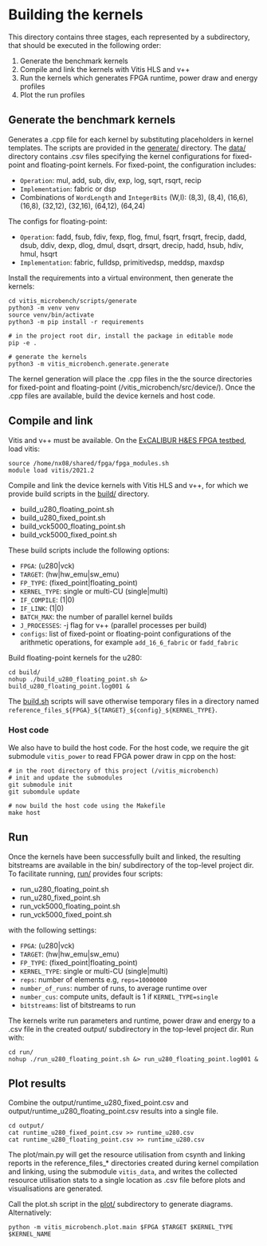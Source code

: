 # Building the kernels

This directory contains three stages, each represented by a subdirectory, that should be executed in the following order:
1. Generate the benchmark kernels
2. Compile and link the kernels with Vitis HLS and v++
3. Run the kernels which generates FPGA runtime, power draw and energy profiles
4. Plot the run profiles

## Generate the benchmark kernels

Generates a .cpp file for each kernel by substituting placeholders in kernel templates. The scripts are provided in the [generate/](generate/) directory. The [data/](generate/data/) directory contains .csv files specifying the kernel configurations for fixed-point and floating-point kernels. For fixed-point, the configuration includes:
- `Operation`: mul, add, sub, div, exp, log, sqrt, rsqrt, recip
- `Implementation`: fabric or dsp
- Combinations of `WordLength` and `IntegerBits` (W,I): (8,3), (8,4), (16,6), (16,8), (32,12), (32,16), (64,12), (64,24)

The configs for floating-point:
- `Operation`: fadd, fsub, fdiv, fexp, flog, fmul, fsqrt, frsqrt, frecip, dadd, dsub, ddiv, dexp, dlog, dmul, dsqrt, drsqrt, drecip, hadd, hsub, hdiv, hmul, hsqrt
- `Implementation`: fabric, fulldsp, primitivedsp, meddsp, maxdsp

Install the requirements into a virtual environment, then generate the kernels:
```
cd vitis_microbench/scripts/generate
python3 -m venv venv
source venv/bin/activate
python3 -m pip install -r requirements

# in the project root dir, install the package in editable mode
pip -e .

# generate the kernels
python3 -m vitis_microbench.generate.generate
``` 

The kernel generation will place the .cpp files in the the source directories for fixed-point and floating-point (/vitis_microbench/src/device/). Once the .cpp files are available, build the device kernels and host code.

## Compile and link

Vitis and v++ must be available. On the [ExCALIBUR H&ES FPGA testbed](https://fpga.epcc.ed.ac.uk/index.html), load vitis:
```
source /home/nx08/shared/fpga/fpga_modules.sh
module load vitis/2021.2
```

Compile and link the device kernels with Vitis HLS and v++, for which we provide build scripts in the [build/](build/) directory.
- build_u280_floating_point.sh
- build_u280_fixed_point.sh
- build_vck5000_floating_point.sh
- build_vck5000_fixed_point.sh

These build scripts include the following options:
- `FPGA`: (u280|vck)
- `TARGET`: (hw|hw_emu|sw_emu)
- `FP_TYPE`: (fixed_point|floating_point)
- `KERNEL_TYPE`: single or multi-CU (single|multi) 
- `IF_COMPILE`: (1|0)
- `IF_LINK`: (1|0)
- `BATCH_MAX`: the number of parallel kernel builds
- `J_PROCESSES`: -j flag for v++ (parallel processes per build)
- `configs`: list of fixed-point or floating-point configurations of the arithmetic operations, for example `add_16_6_fabric` or `fadd_fabric`

Build floating-point kernels for the u280:
```
cd build/
nohup ./build_u280_floating_point.sh &> build_u280_floating_point.log001 &
```

The [build.sh](../build.sh) scripts will save otherwise temporary files in a directory named `reference_files_${FPGA}_${TARGET}_${config}_${KERNEL_TYPE}`.

### Host code

We also have to build the host code. For the host code, we require the git submodule `vitis_power` to read FPGA power draw in cpp on the host:
```
# in the root directory of this project (/vitis_microbench)
# init and update the submodules
git submodule init
git subomdule update

# now build the host code using the Makefile
make host
```

## Run

Once the kernels have been successfully built and linked, the resulting bitstreams are available in the bin/ subdirectory of the top-level project dir. To facilitate running, [run/](run/) provides four scripts:

- run_u280_floating_point.sh
- run_u280_fixed_point.sh
- run_vck5000_floating_point.sh
- run_vck5000_fixed_point.sh

with the following settings:
- `FPGA`: (u280|vck)
- `TARGET`: (hw|hw_emu|sw_emu)
- `FP_TYPE`: (fixed_point|floating_point)
- `KERNEL_TYPE`: single or multi-CU (single|multi)
- `reps`: number of elements e.g, `reps=10000000`
- `number_of_runs`: number of runs, to average runtime over
- `number_cus`: compute units, default is 1 if `KERNEL_TYPE=single`
- `bitstreams`: list of bitstreams to run

The kernels write run parameters and runtime, power draw and energy to a .csv file in the created output/ subdirectory in the top-level project dir. Run with:
```
cd run/
nohup ./run_u280_floating_point.sh &> run_u280_floating_point.log001 &
```

## Plot results

Combine the output/runtime_u280_fixed_point.csv and output/runtime_u280_floating_point.csv results into a single file. 
```
cd output/
cat runtime_u280_fixed_point.csv >> runtime_u280.csv
cat runtime_u280_floating_point.csv >> runtime_u280.csv
```

The plot/main.py will get the resource utilisation from csynth and linking reports in the reference_files_* directories created during kernel compilation and linking, using the submodule `vitis_data`, and writes the collected resource utilisation stats to a single location as .csv file before plots and visualisations are generated.

Call the plot.sh script in the [plot/](plot/) subdirectory to generate diagrams. Alternatively:
```
python -m vitis_microbench.plot.main $FPGA $TARGET $KERNEL_TYPE $KERNEL_NAME
```
